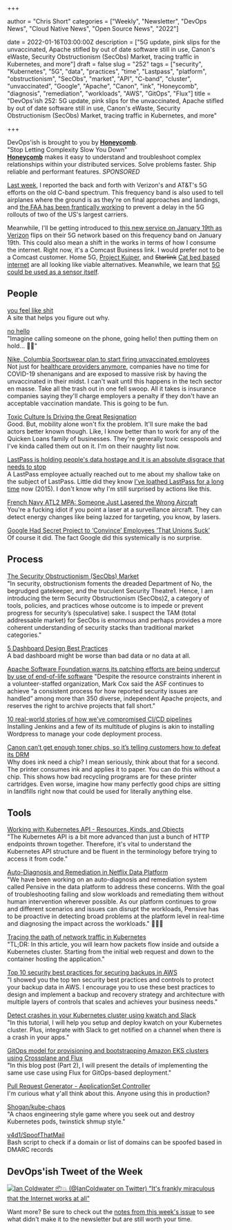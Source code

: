 +++

author = "Chris Short"
categories = ["Weekly", "Newsletter", "DevOps News", "Cloud Native News", "Open Source News", "2022"]

date = 2022-01-16T03:00:00Z
description = ["5G update, pink slips for the unvaccinated, Apache stifled by out of date software still in use, Canon's eWaste, Security Obstructionism (SecObs) Market, tracing traffic in Kubernetes, and more"]
draft = false
slug = "252"
tags = ["security", "Kubernetes", "5G", "data", "practices", "time", "Lastpass", "platform", "obstructionism", "SecObs", "market", "API", "C-band", "cluster", "unvaccinated", "Google", "Apache", "Canon", "ink", "Honeycomb", "diagnosis", "remediation", "workloads", "AWS", "GitOps", "Flux"]
title = "DevOps'ish 252: 5G update, pink slips for the unvaccinated, Apache stifled by out of date software still in use, Canon's eWaste, Security Obstructionism (SecObs) Market, tracing traffic in Kubernetes, and more"

+++

DevOps'ish is brought to you by [**Honeycomb**](https://ui.honeycomb.io/signup?&utm_source=devopsish&utm_medium=newsletter&utm_campaign=ad&utm_content=product-signup).  
"Stop Letting Complexity Slow You Down"  
[**Honeycomb**](https://ui.honeycomb.io/signup?&utm_source=devopsish&utm_medium=newsletter&utm_campaign=ad&utm_content=product-signup) makes it easy to understand and troubleshoot complex relationships within your distributed services. Solve problems faster. Ship reliable and performant features. *SPONSORED*

[Last week](https://devopsish.com/251), I reported the back and forth with Verizon's and AT&T's 5G efforts on the old C-band spectrum. This frequency band is also used to tell airplanes where the ground is as they're on final approaches and landings, and [the FAA has been frantically working](https://www.bloomberg.com/news/articles/2022-01-14/u-s-faa-issues-first-aircraft-specific-limits-due-to-5g-signals) to prevent a delay in the 5G rollouts of two of the US's largest carriers.

Meanwhile, I'll be getting introduced to [this new service on January 19th as Verizon](https://www.pcmag.com/opinions/verizon-5g-is-changing-january-19-what-you-need-to-know) flips on their 5G network based on this frequency band on January 19th. This could also mean a shift in the works in terms of how I consume the internet. Right now, it's a Comcast Business link. I would prefer not to be a Comcast customer. Home 5G, [Project Kuiper](https://www.aboutamazon.com/news/innovation-at-amazon/amazon-marks-breakthrough-in-project-kuiper-development), and ~~Starlink~~ [Cat bed based internet](https://www.smithsonianmag.com/smart-news/outdoor-cats-are-using-500-starlink-satellite-dishes-as-self-heating-beds-180979401/) are all looking like viable alternatives. Meanwhile, we learn that [5G could be used as a sensor itself](https://acris.aalto.fi/ws/portalfiles/portal/20768974/sigg_et_al_VT_conf.pdf).

## People

[you feel like shit](https://youfeellikeshit.com/)  
A site that helps you figure out why.

[no hello](https://nohello.net/)  
"Imagine calling someone on the phone, going hello! then putting them on hold... 🤦‍♀️"

[Nike, Columbia Sportswear plan to start firing unvaccinated employees](https://www.oregonlive.com/business/2022/01/nike-columbia-sportswear-plan-to-start-firing-unvaccinated-employees.html)  
Not just for [healthcare providers anymore](https://www.cbsnews.com/news/mayo-clinic-fires-700-unvaccinated-employees/), companies have no time for COVID-19 shenanigans and are exposed to massive risk by having the unvaccinated in their midst. I can't wait until this happens in the tech sector en masse. Take all the trash out in one fell swoop. All it takes is insurance companies saying they'll charge employers a penalty if they don't have an acceptable vaccination mandate. This is going to be fun.

[Toxic Culture Is Driving the Great Resignation](https://sloanreview.mit.edu/article/toxic-culture-is-driving-the-great-resignation/)  
Good. But, mobility alone won't fix the problem. It'll sure make the bad actors better known though. Like, I know better than to work for any of the Quicken Loans family of businesses. They're generally toxic cesspools and I've kinda called them out on it. I'm on their naughty list now.

[LastPass is holding people's data hostage and it is an absolute disgrace that needs to stop](https://www.reddit.com/r/software/comments/s053t3/lastpass_is_holding_peoples_data_hostage_and_it/)  
A LastPass employee actually reached out to me about my shallow take on the subject of LastPass. Little did they know [I've loathed LastPass for a long time](https://chrisshort.net/lastpass-sells-out-to-logmein/) now (2015). I don't know why I'm still surprised by actions like this.

[French Navy ATL2 MPA: Someone Just Lasered the Wrong Aircraft](https://www.navalnews.com/naval-news/2022/01/french-navy-atl2-mpa-someone-just-lasered-the-wrong-aircraft/)  
You're a fucking idiot if you point a laser at a surveillance aircraft. They can detect energy changes like being lazzed for targeting, you know, by lasers.

[Google Had Secret Project to ‘Convince’ Employees ‘That Unions Suck’](https://www.vice.com/en/article/v7d7j9/google-had-secret-project-to-convince-employees-that-unions-suck)  
Of course it did. The fact Google did this systemically is no surprise.

## Process

[The Security Obstructionism (SecObs) Market](https://swagitda.com/blog/posts/the-security-obstructionism-secobs-market/)  
"In security, obstructionism foments the dreaded Department of No, the begrudged gatekeeper, and the truculent Security Theatre1. Hence, I am introducing the term Security Obstructionism (SecObs)2, a category of tools, policies, and practices whose outcome is to impede or prevent progress for security’s (speculative) sake. I suspect the TAM (total addressable market) for SecObs is enormous and perhaps provides a more coherent understanding of security stacks than traditional market categories."

[5 Dashboard Design Best Practices](https://www.influxdata.com/blog/5-dashboard-design-best-practices/)  
A bad dashboard might be worse than bad data or no data at all.

[Apache Software Foundation warns its patching efforts are being undercut by use of end-of-life software](https://portswigger.net/daily-swig/apache-software-foundation-warns-its-patching-efforts-are-being-undercut-by-use-of-end-of-life-software)
"Despite the resource constraints inherent in a volunteer-staffed organization, Mark Cox said the ASF continues to achieve “a consistent process for how reported security issues are handled” among more than 350 diverse, independent Apache projects, and reserves the right to archive projects that fall short."

[10 real-world stories of how we’ve compromised CI/CD pipelines](https://research.nccgroup.com/2022/01/13/10-real-world-stories-of-how-weve-compromised-ci-cd-pipelines/)  
Installing Jenkins and a few of its multitude of plugins is akin to installing Wordpress to manage your code deployment process.

[Canon can’t get enough toner chips, so it’s telling customers how to defeat its DRM](https://arstechnica.com/tech-policy/2022/01/chip-shortage-has-canon-telling-customers-how-to-skirt-its-printer-toner-drm/)  
Why does ink need a chip? I mean seriously, think about that for a second. The printer consumes ink and applies it to paper. You can do this without a chip. This shows how bad recycling programs are for these printer cartridges. Even worse, imagine how many perfectly good chips are sitting in landfills right now that could be used for literally anything else.

## Tools

[Working with Kubernetes API - Resources, Kinds, and Objects](https://iximiuz.com/en/posts/kubernetes-api-structure-and-terminology/)  
"The Kubernetes API is a bit more advanced than just a bunch of HTTP endpoints thrown together. Therefore, it's vital to understand the Kubernetes API structure and be fluent in the terminology before trying to access it from code."

[Auto-Diagnosis and Remediation in Netflix Data Platform](https://netflixtechblog.com/auto-diagnosis-and-remediation-in-netflix-data-platform-5bcc52d853d1)  
"We have been working on an auto-diagnosis and remediation system called Pensive in the data platform to address these concerns. With the goal of troubleshooting failing and slow workloads and remediating them without human intervention wherever possible. As our platform continues to grow and different scenarios and issues can disrupt the workloads, Pensive has to be proactive in detecting broad problems at the platform level in real-time and diagnosing the impact across the workloads." 🤯🤯🤯

[Tracing the path of network traffic in Kubernetes](https://learnk8s.io/kubernetes-network-packets)  
"TL;DR: In this article, you will learn how packets flow inside and outside a Kubernetes cluster. Starting from the initial web request and down to the container hosting the application."

[Top 10 security best practices for securing backups in AWS](https://aws.amazon.com/blogs/security/top-10-security-best-practices-for-securing-backups-in-aws/)  
"I showed you the top ten security best practices and controls to protect your backup data in AWS. I encourage you to use these best practices to design and implement a backup and recovery strategy and architecture with multiple layers of controls that scales and achieves your business needs."

[Detect crashes in your Kubernetes cluster using kwatch and Slack](https://kwatch.dev/blog/detect-crashes-in-your-cluster-using-kwatch-and-slack)  
"In this tutorial, I will help you setup and deploy kwatch on your Kubernetes cluster. Plus, integrate with Slack to get notified on a channel when there is a crash in your apps."

[GitOps model for provisioning and bootstrapping Amazon EKS clusters using Crossplane and Flux](https://aws.amazon.com/blogs/containers/gitops-model-for-provisioning-and-bootstrapping-amazon-eks-clusters-using-crossplane-and-flux/)  
"In this blog post (Part 2), I will present the details of implementing the same use case using Flux for GitOps-based deployment."

[Pull Request Generator - ApplicationSet Controller](https://argocd-applicationset.readthedocs.io/en/stable/Generators-Pull-Request/#pull-request-generator)  
I'm curious what y'all think about this. Anyone using this in production?

[Shogan/kube-chaos](https://github.com/Shogan/kube-chaos)  
"A chaos engineering style game where you seek out and destroy Kubernetes pods, twinstick shmup style."

[v4d1/SpoofThatMail](https://github.com/v4d1/SpoofThatMail)  
Bash script to check if a domain or list of domains can be spoofed based in DMARC records

## DevOps'ish Tweet of the Week

[![Ian Coldwater 📦💥 (@IanColdwater on Twitter) "It's frankly miraculous that the Internet works at all"](https://shortcdn.com/devopsish/252-devopsish-tweet-of-the-week.webp)](https://twitter.com/IanColdwater/status/1480595046449700864)

Want more? Be sure to check out the [notes from this week's issue](https://github.com/chris-short/devopsish.com/blob/main/content/post/252/notes.md) to see what didn't make it to the newsletter but are still worth your time.
